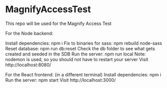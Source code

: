 # MagnifyAccessTest
This repo will be used for the Magnify Access Test

For the Node backend:

Install dependencies: npm i
Fix to binaries for sass: npm rebuild node-sass
Reset database: npm run db:reset
Check the db folder to see what gets created and seeded in the SDB
Run the server: npm run local
Note: nodemon is used, so you should not have to restart your server
Visit http://localhost:8080/

For the React frontend:
(in a different terminal)
Install dependencies: npm i
Run the server: npm start
Visit http://localhost:3000/
